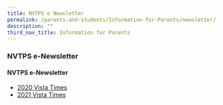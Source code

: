 ```yaml
---
title: NVTPS e Newsletter
permalink: /parents-and-students/Information-for-Parents/newsletter/
description: ""
third_nav_title: Information for Parents
---
```

### NVTPS e-Newsletter

#### NVTPS e-Newsletter
* [2020 Vista Times](https://issuu.com/nvtps/docs/2020_the_vista_times)  
* [2021 Vista Times](https://issuu.com/nvtps/docs/2021_the_vista_times)
